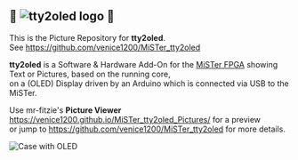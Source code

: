 ## 👾 ![tty2oled logo](https://github.com/venice1200/MiSTer_tty2oled/blob/main/Pictures/tty2oled_logo_120x46_blue_black.png?raw=true) 👾  
  
This is the Picture Repository for **tty2oled**.  
See https://github.com/venice1200/MiSTer_tty2oled  
  
**tty2oled** is a Software & Hardware Add-On for the [MiSTer FPGA](https://github.com/MiSTer-devel) showing Text or Pictures, based on the running core,  
on a (OLED) Display driven by an Arduino which is connected via USB to the MiSTer.  
  
Use mr-fitzie's **Picture Viewer** https://venice1200.github.io/MiSTer_tty2oled_Pictures/ for a preview  
or jump to https://github.com/venice1200/MiSTer_tty2oled for more details.  
  
![Case with OLED](https://github.com/venice1200/MiSTer_tty2oled/blob/main/Pictures/tty2oled_video.gif?raw=true)  
